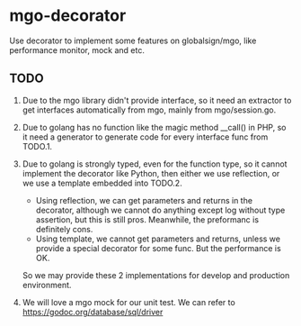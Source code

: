 # mgo-decorator
Use decorator to implement some features on globalsign/mgo, like performance monitor, mock and etc. 

## TODO
1. Due to the mgo library didn't provide interface, so it need an extractor to get interfaces automatically from mgo, mainly from mgo/session.go.
2. Due to golang has no function like the magic method __call() in PHP, so it need a generator to generate code for every interface func from TODO.1.
3. Due to golang is strongly typed, even for the function type, so it cannot implement the decorator like Python, then either we use reflection, or we use a template embedded into TODO.2.
   * Using reflection, we can get parameters and returns in the decorator, although we cannot do anything except log without type assertion, but this is still pros. Meanwhile, the preformanc is definitely cons.
   * Using template, we cannot get parameters and returns, unless we provide a special decorator for some func. But the performance is OK.
   
   So we may provide these 2 implementations for develop and production environment.
4. We will love a mgo mock for our unit test.
   We can refer to https://godoc.org/database/sql/driver
